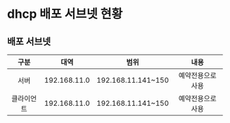 # dhcp 배포 서브넷 현황

## 배포 서브넷
|구분|대역|범위|내용|
|:-:|:-:|:-:|:-:|
|서버|192.168.11.0|192.168.11.141~150|예약전용으로 사용|
|클라이언트|192.168.11.0|192.168.11.141~150|예약전용으로 사용|


